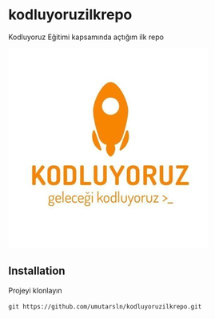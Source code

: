 # kodluyoruzilkrepo
Kodluyoruz Eğitimi kapsamında açtığım ilk repo

![örnek resim](https://raw.githubusercontent.com/Kodluyoruz/taskforce/git/git/markdown-nedir-nasil-kullaniriz-/figures/kodluyoruz_logo.jpg)

## Installation
Projeyi klonlayın

`
git https://github.com/umutarsln/kodluyoruzilkrepo.git
`